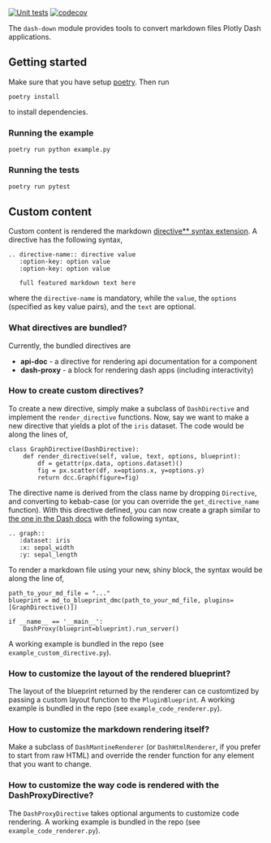 [![Unit tests](https://github.com/emilhe/dash-down/actions/workflows/python-test.yml/badge.svg)](https://github.com/emilhe/dash-down/actions/workflows/python-test.yml)
[![codecov](https://codecov.io/gh/emilhe/dash-down/branch/main/graph/badge.svg?token=kZXx2N1QGY)](https://codecov.io/gh/emilhe/dash-down)

The `dash-down` module provides tools to convert markdown files Plotly Dash applications.

## Getting started

Make sure that you have setup [poetry](https://python-poetry.org/). Then run

    poetry install

to install dependencies.

### Running the example

    poetry run python example.py

### Running the tests

    poetry run pytest

## Custom content

Custom content is rendered the markdown [directive** syntax extension](https://mistune.readthedocs.io/en/latest/directives.html). A directive has the following syntax,

    .. directive-name:: directive value
       :option-key: option value
       :option-key: option value
    
       full featured markdown text here

where the `directive-name` is mandatory, while the `value`, the `options` (specified as key value pairs), and the `text` are optional. 

### What directives are bundled?

Currently, the bundled directives are

* **api-doc** - a directive for rendering api documentation for a component
* **dash-proxy** - a block for rendering dash apps (including interactivity)

### How to create custom directives?

To create a new directive, simply make a subclass of `DashDirective` and implement the `render_directive` functions. Now, say we want to make a new directive that yields a plot of the `iris` dataset. The code would be along the lines of,

```
class GraphDirective(DashDirective):
    def render_directive(self, value, text, options, blueprint):
        df = getattr(px.data, options.dataset)()
        fig = px.scatter(df, x=options.x, y=options.y)
        return dcc.Graph(figure=fig)
```

The directive name is derived from the class name by dropping `Directive`, and converting to kebab-case (or you can override the `get_directive_name` function). With this directive defined, you can now create a graph similar to [the one in the Dash docs](https://dash.plotly.com/dash-core-components/graph) with the following syntax,

    .. graph::
       :dataset: iris
       :x: sepal_width
       :y: sepal_length

To render a markdown file using your new, shiny block, the syntax would be along the line of,

```
path_to_your_md_file = "..."
blueprint = md_to_blueprint_dmc(path_to_your_md_file, plugins=[GraphDirective()])

if __name__ == '__main__':
    DashProxy(blueprint=blueprint).run_server()
```

A working example is bundled in the repo (see `example_custom_directive.py`).

### How to customize the layout of the rendered blueprint?

The layout of the blueprint returned by the renderer can ce customtized by passing a custom layout function to the `PluginBlueprint`. A working example is bundled in the repo (see `example_code_renderer.py`).

### How to customize the markdown rendering itself?

Make a subclass of `DashMantineRenderer` (or `DashHtmlRenderer`, if you prefer to start from raw HTML) and override the render function for any element that you want to change.

### How to customize the way code is rendered with the DashProxyDirective?

The `DashProxyDirective` takes optional arguments to customize code rendering. A working example is bundled in the repo (see `example_code_renderer.py`).
